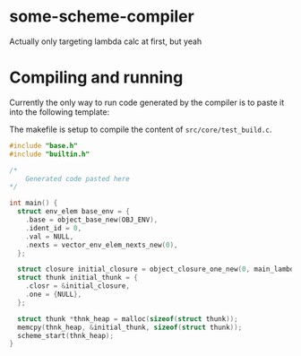 # some-scheme-compiler
Actually only targeting lambda calc at first, but yeah

# Compiling and running

Currently the only way to run code generated by the compiler is to paste it into
the following template:

The makefile is setup to compile the content of `src/core/test_build.c`.

``` c
#include "base.h"
#include "builtin.h"

/*
    Generated code pasted here
*/

int main() {
  struct env_elem base_env = {
    .base = object_base_new(OBJ_ENV),
    .ident_id = 0,
    .val = NULL,
    .nexts = vector_env_elem_nexts_new(0),
  };

  struct closure initial_closure = object_closure_one_new(0, main_lambda, &base_env);
  struct thunk initial_thunk = {
    .closr = &initial_closure,
    .one = {NULL},
  };

  struct thunk *thnk_heap = malloc(sizeof(struct thunk));
  memcpy(thnk_heap, &initial_thunk, sizeof(struct thunk));
  scheme_start(thnk_heap);
}

```
